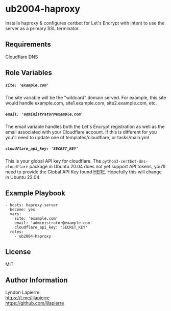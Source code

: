 ub2004-haproxy
=========

Installs haproxy & configures certbot for Let's Encrypt with intent to use the server as a primary SSL terminator.

Requirements
------------

Cloudflare DNS

Role Variables
--------------

##### ```site: 'example.com'```
The site variable will be the "wildcard" domain served. For example, this site would handle example.com, site1.example.com, site2.example.com, etc.

##### ```email: 'administrator@example.com'```
The email variable handles both the Let's Encrypt registration as well as the email associated with your Cloudflare account. If this is different for you you'll need to update one of templates/cloudflare, or tasks/main.yml

##### ```cloudflare_api_key: 'SECRET_KEY'```
This is your global API key for cloudflare. The ```python3-certbot-dns-cloudflare``` package in Ubuntu 20.04 does not yet support API tokens, you'll need to provide the Global API Key found [HERE](https://dash.cloudflare.com/profile/api-tokens). Hopefully this will change in Ubuntu 22.04

Example Playbook
----------------

    - hosts: haproxy-server
      become: yes
      vars:
        site: 'example.com'
        email: 'administrator@example.com'
        cloudflare_api_key: 'SECRET_KEY'
      roles:
        - ub2004-haproxy

License
-------

MIT

Author Information
------------------

Lyndon Lapierre  
https://t.me/ljlapierre  
https://github.com/ljlapierre
